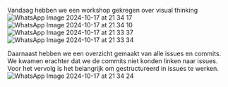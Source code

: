 Vandaag hebben we een workshop gekregen over visual thinking
![WhatsApp Image 2024-10-17 at 21 34 17](https://github.com/user-attachments/assets/8f7e9a59-5ec0-4509-be19-c2af4c9ec436)
![WhatsApp Image 2024-10-17 at 21 34 10](https://github.com/user-attachments/assets/e34cbe04-eb21-43ac-95e5-d2f0a1791783)
![WhatsApp Image 2024-10-17 at 21 33 37](https://github.com/user-attachments/assets/883baeeb-2fdf-4573-8b05-58f4bbc22aca)
![WhatsApp Image 2024-10-17 at 21 33 34](https://github.com/user-attachments/assets/2664daa3-4d81-425b-ae55-73600d3c5147)

Daarnaast hebben we een overzicht gemaakt van alle issues en commits. We kwamen erachter dat we de commits niet konden linken naar issues. Voor het vervolg is het belangrijk om gestructureerd in issues te werken.
![WhatsApp Image 2024-10-17 at 21 34 24](https://github.com/user-attachments/assets/00c2f0f1-708b-444a-95b2-be6e12661c01)
